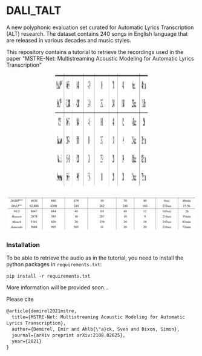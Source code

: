 # DALI_TALT

A new polyphonic evaluation set curated for Automatic Lyrics Transcription (ALT) research. The dataset contains 240 songs in English language that are released in various decades and music styles. 

This repository contains a tutorial to retrieve the recordings used in the paper "MSTRE-Net: Multistreaming Acoustic Modeling for Automatic Lyrics Transcription"


<p align="center">
    <img src="https://github.com/emirdemirel/DALI-TestSet4ALT/blob/master/images/tab_data.jpg" width="250" height="310">
</p>


![Alt text](https://github.com/emirdemirel/DALI-TestSet4ALT/blob/master/images/tab_data.jpg "Optional Title")


### Installation

To be able to retrieve the audio as in the tutorial, you need to install the python packages in ```requirements.txt```:

```
pip install -r requirements.txt
```


More information will be provided soon...

Please cite
```
@article{demirel2021mstre,
  title={MSTRE-Net: Multistreaming Acoustic Modeling for Automatic Lyrics Transcription},
  author={Demirel, Emir and Ahlb{\"a}ck, Sven and Dixon, Simon},
  journal={arXiv preprint arXiv:2108.02625},
  year={2021}
}
``` 

